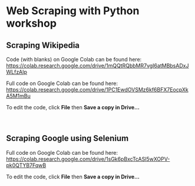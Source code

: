 # Web Scraping with Python workshop

## Scraping Wikipedia

Code (with blanks) on Google Colab can be found here:
https://colab.research.google.com/drive/1mQQtRQbbMR7vgI6atMBbsADxJWLfzAIp
<br />

Full code on Google Colab can be found here:
https://colab.research.google.com/drive/1PC1EwdOVSMz6kf6BFX7EocpXkA5M1mBu
<br />

To edit the code, click **File** then **Save a copy in Drive…** <br />
<br /><br />

## Scraping Google using Selenium

Full code on Google Colab can be found here:
https://colab.research.google.com/drive/1sGk6pBxcTcASl5wXOPV-pk0QTYB7FqwB
<br />

To edit the code, click **File** then **Save a copy in Drive…** <br />
